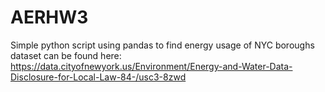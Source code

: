 # AERHW3

Simple python script using pandas to find energy usage of NYC boroughs
dataset can be found here: https://data.cityofnewyork.us/Environment/Energy-and-Water-Data-Disclosure-for-Local-Law-84-/usc3-8zwd
